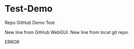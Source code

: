 # Test-Demo
Repo GitHub Demo Test

New line from GitHub WebGUI. 
New line from locat git repo. 

ERROR

